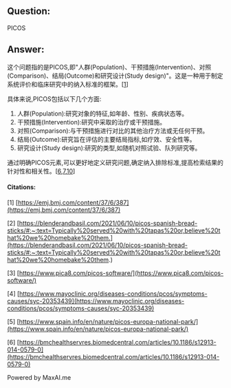 ## Question:

PICOS

## Answer:

这个问题指的是PICOS,即"人群(Population)、干预措施(Intervention)、对照(Comparison)、结局(Outcome)和研究设计(Study design)"。这是一种用于制定系统评价和临床研究中的纳入标准的框架。[[1](https://emj.bmj.com/content/37/6/387)]

具体来说,PICOS包括以下几个方面:

1. 人群(Population):研究对象的特征,如年龄、性别、疾病状态等。
2. 干预措施(Intervention):研究中采取的治疗或干预措施。
3. 对照(Comparison):与干预措施进行对比的其他治疗方法或无任何干预。
4. 结局(Outcome):研究旨在评估的主要结局指标,如疗效、安全性等。
5. 研究设计(Study design):研究的类型,如随机对照试验、队列研究等。

通过明确PICOS元素,可以更好地定义研究问题,确定纳入排除标准,提高检索结果的针对性和相关性。[[6](https://bmchealthservres.biomedcentral.com/articles/10.1186/s12913-014-0579-0),[7](https://www.cochranelibrary.com/about-pico),[10](https://www.ncbi.nlm.nih.gov/pmc/articles/PMC5714990/)]

#### Citations:

[1] [https://emj.bmj.com/content/37/6/387](https://emj.bmj.com/content/37/6/387)

[2] [https://blenderandbasil.com/2021/06/10/picos-spanish-bread-sticks/#:~:text=Typically%20served%20with%20tapas%20or,believe%20that%20we%20homebake%20them.](https://blenderandbasil.com/2021/06/10/picos-spanish-bread-sticks/#:~:text=Typically%20served%20with%20tapas%20or,believe%20that%20we%20homebake%20them.)

[3] [https://www.pica8.com/picos-software/](https://www.pica8.com/picos-software/)

[4] [https://www.mayoclinic.org/diseases-conditions/pcos/symptoms-causes/syc-20353439](https://www.mayoclinic.org/diseases-conditions/pcos/symptoms-causes/syc-20353439)

[5] [https://www.spain.info/en/nature/picos-europa-national-park/](https://www.spain.info/en/nature/picos-europa-national-park/)

[6] [https://bmchealthservres.biomedcentral.com/articles/10.1186/s12913-014-0579-0](https://bmchealthservres.biomedcentral.com/articles/10.1186/s12913-014-0579-0)

Powered by MaxAI.me